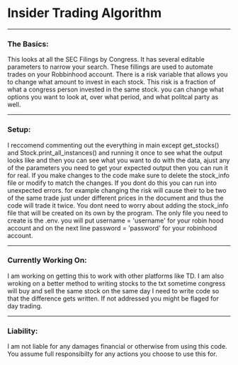 # Insider Trading Algorithm
---
### The Basics:
This looks at all the SEC Filings by Congress. It has several editable parameters to narrow your search. These fillings are used to automate trades on your Robbinhood account. There is a risk variable that allows you to change what amount to invest in each stock. This risk is a fraction of what a congress person invested in the same stock. you can change what options you want to look at, over what period, and what politcal party as well.

---
### Setup:
I reccomend commenting out the everything in main except get_stocks() and Stock.print_all_instances() and running it once to see what the output looks like and then you can see what you want to do with the data, ajust any of the parameters you need to get your expected output then you can run it for real. If you make changes to the code make sure to delete the stock_info file or modify to match the changes. If you dont do this you can run into unexpected errors. for example changing the risk will cause their to be two of the same trade just under different prices in the document and thus the code will trade it twice. You dont need to worry about adding the stock_info file that will be created on its own by the program. The only file you need to create is the .env. you will put username = 'username' for your robin hood account and on the next line password = 'password' for your robinhood account.

---
### Currently Working On:
I am working on getting this to work with other platforms like TD. I am also wroking on a better method to writing stocks to the txt sometime congress will buy and sell the same stock on the same day I need to write code so that the difference gets written. If not addressed you might be flaged for day trading.

---
### Liability:
I am not liable for any damages financial or otherwise from using this code. You assume full responsibilty for any actions you choose to use this for.